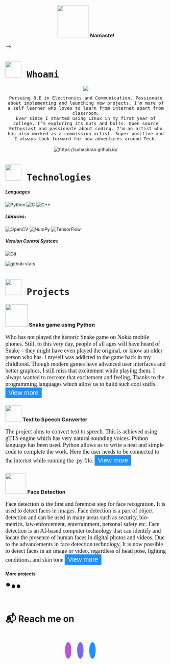 <h3 align = "center" >
  <img src = "https://i.pinimg.com/originals/d7/bd/f1/d7bdf125ad47c0a85af91b082478a28d.gif" width = 100 height = 100 /> Namaste!
</h3>
<!--> <link rel="stylesheet" href="https://fonts.googleapis.com/icon?family=Material+Icons"> -->
<link href="https://cdn.jsdelivr.net/npm/remixicon@2.5.0/fonts/remixicon.css" rel="stylesheet">

<!-- Style tag for buttons -->
<style>
  .btn {
    background-color: DodgerBlue;
    border: none;
    color: white;
    padding: 5px 10px;
    font-size: 20px;
    cursor: pointer;
  }
  /* Darker background on mouse-over */
  .btn:hover {
    background-color: RoyalBlue;
  }
  /* style for remix-icons */
  /* ################################################################################*/
  .in_button{
    background-color: DodgerBlue;
    border: none;
    color: white;
    padding: 5px 10px;
    font-size: 35px;
    width: 30px;
    text-decoration: none;
    border-radius:50%
  }
  .in_button:hover {
    background-color: RoyalBlue;
    color: white;
  }
  
  .insta_button{
    background-color: mediumorchid;
    border: none;
    color: white;
    padding: 5px 10px;
    font-size: 35px;
    width: 30px;
    text-decoration: none;
    border-radius:50%
  }
  .insta_button:hover{
    background-color: darkorchid;
    color:white;
  }

  .mail{
    background-color: mediumslateblue;
    border: none;
    color: white;
    padding: 5px 10px;
    font-size: 35px;
    width: 30px;
    text-decoration: none;
    border-radius:50%
  }
  .mail:hover{
    background-color: darkslateblue;
    color:white;

  }
  /* Below is used to for go back to top button */
  /* ################################################################################*/
  .back-to-top {
      background-color: DodgerBlue;
      color: #FFFFFF;
      opacity: 0;
      transition: opacity .6s ease-in-out;
      z-index: 999;
      position: fixed;
      right: 20px;
      bottom: 20px;
      width: 50px;
      height: 50px;
      box-sizing: border-box;
      border-radius: 50%;
    }
    a.back-to-top {
      font-weight: 1000;
      letter-spacing: 2px;
      font-size: 14px;
      text-transform: uppercase;
      text-align: center;
      line-height: 1.6;
      padding-left: 2px;
      padding-top: 14px;
    }
    .back-to-top:hover {
      background-color: RoyalBlue;
      }
    .back-to-top:focus, .back-to-top:visited {
      color: white;
    }
    .back-to-top.show {
      opacity: 1;
    }
  /* side navigation bar */
  /* loader */
  .dots-3 {
    width:50px;
    height:24px;
    background: 
      radial-gradient(circle closest-side,currentColor 90%,#0000) 0%   50%,
      radial-gradient(circle closest-side,currentColor 90%,#0000) 50%  50%,
      radial-gradient(circle closest-side,currentColor 90%,#0000) 100% 50%;
    background-size:calc(100%/3) 12px;
    background-repeat: no-repeat;
    animation:d3 1s infinite linear;
  }
  @keyframes d3 {
      20%{background-position:0%   0%, 50%  50%,100%  50%}
      40%{background-position:0% 100%, 50%   0%,100%  50%}
      60%{background-position:0%  50%, 50% 100%,100%   0%}
      80%{background-position:0%  50%, 50%  50%,100% 100%}
  }
</style>

<a href="https://suhasbrao.github.io/" id="back-to-top" class="back-to-top" style="display: inline;"><i class="ri-arrow-up-line"></i></a>
<!--####################################################-->

<!-- Fades in the button when you scroll down -->
<script>
  var link = document.getElementById("back-to-top");
  var amountScrolled = 250;

  window.addEventListener('scroll', function(e) {
      if ( window.pageYOffset > amountScrolled ) {
          link.classList.add('show');
      } else {
          link.className = 'back-to-top';
      }
  });  
<!-- Scrolls to Top -->
  link.addEventListener('click', function(e) {
      e.preventDefault();

      var distance = 0 - window.pageYOffset;
      var increments = distance/(500/16);
      function animateScroll() {
          window.scrollBy(0, increments);
          if (window.pageYOffset <= document.body.offsetTop) {
              clearInterval(runAnimation);
          }
      };
      // Loop the animation function
      var runAnimation = setInterval(animateScroll, 16);
  });
</script>
 <!-- This function is used to create read more button -->

<p id="about">
  <h1 align="left">
    <samp>
      <img src = "https://image.flaticon.com/icons/png/128/1177/1177568.png" width = 50 height = 50 /> Whoami 
    </samp>
  </h1>
<!-- below is used to display image -->
  <p align = "center"> 
  <img src = "https://images.weserv.nl/?url=https://raw.githubusercontent.com/SuhasBRao/SuhasBRao.github.io/master/assets/Profile (2).jpg?&h=300&w=300&fit=cover&mask=circle&maxage=7d&l=8" />
  </p>
<!-- About me -->
  <p align="center">
    <samp>Pursuing B.E in Electronics and Communication. Passionate about implementing and launching new projects. I'm more of a self learner who loves to learn from internet apart from classroom. <br>Ever since I started using Linux in my first year of college, I’m exploring its nuts and bolts.
    Open source Enthusiast and passionate about coding.
    I'm an artist who has also worked as a commission artist. Super positive and I always look forward for new adventures around Tech.
    </samp>
    <br><br>
    <img src="https://komarev.com/ghpvc/?username=SuhasBRao&color=green&style=flat" color=green alt="https://suhasbrao.github.io/" /> 
    <!--<img src="https://komarev.com/ghpvc/?username=SuhasBRao" color=green alt="https://github.com/SuhasBRao" /> -->
  </p>
</p>

<!-- Tools and Technology section -->
<h1 align = "left" >
 <samp>
  <img src = "https://image.flaticon.com/icons/png/128/1087/1087840.png" width = 50 height = 50 />
  Technologies
 </samp>
</h1>

##### Languages

  <img alt="Python" src="https://img.shields.io/badge/Python-3776AB?logo=python&logoColor=white&style=for-the-badge" />
  <img alt="C" src="https://img.shields.io/badge/C-A8B9CC?logo=c&logoColor=white&style=for-the-badge" />
  <img alt="C++" src="https://img.shields.io/badge/C++-00599C?logo=c++&logoColor=white&style=for-the-badge" />

##### Libraries:

  <img alt="OpenCV" src="https://img.shields.io/badge/OpenCV-5C3EE8?logo=opencv5&logoColor=white&style=for-the-badge" />
  <img alt="NumPy" src="https://img.shields.io/badge/NumPy-013243?logo=numpy3&logoColor=white&style=for-the-badge" />
  <img alt="TensorFlow" src="https://img.shields.io/badge/TensorFlow-FF6F00?logo=tensorflow&logoColor=white&style=for-the-badge" />

##### Version Control System:

<img alt="Git" src="https://img.shields.io/badge/Git-F05032?logo=git&logoColor=white&style=for-the-badge" />

![github stats](https://github-readme-stats.vercel.app/api?username=SuhasBRao)

<!-- Project setion --->
<p id = "Project">
<h1>
  <samp>
  <img src = "https://image.flaticon.com/icons/png/128/4005/4005054.png" width = 50 height = 50 />
  Projects 
  </samp>
</h1>

<h3>
  <img src = "https://external-content.duckduckgo.com/iu/?u=http%3A%2F%2Fbestanimations.com%2FAnimals%2FReptiles%2Fsnakes%2Fanimated-cobra-snake-gif-2.gif&f=1&nofb=1" width = 70 height = 70/> 
  Snake game using Python
</h3>
<p style="font-family:perpetua;font-size:130%;">Who has not played the historic Snake game on Nokia mobile phones. Still, to this very day, people of all ages will have heard of Snake – they might have even played the original, or know an older person who has. I myself was addicted to the game back in my childhood. Though modern games have advanced user interfaces and better graphics, I still miss that excitement while playing them. I always wanted to recreate that excitement and feeling, Thanks to the programming languages which allow us to build such cool stuffs.
<a href = "https://suhasbrao.github.io/Snake-game/">
  <button class="btn"> View more
  </button>
</a></p>

<h3>
  <img src ="https://external-content.duckduckgo.com/iu/?u=https%3A%2F%2Fgifimage.net%2Fwp-content%2Fuploads%2F2017%2F10%2Fmicrophone-gif-12.gif&f=1&nofb=1" width = 50 height = 50 />
  Text to Speech Converter
</h3>
<p style="font-family:perpetua;font-size:130%;">The project aims to convert text to speech. This is achieved using gTTS engine which has very natural sounding voices. Python language has been used. Python allows us to write a neat and simple code to complete the work. Here the user needs to be connected to the internet while running the .py file. 
<a href = "https://suhasbrao.github.io/Text-To-Speech/" >
  <button class="btn"> View more
  </button>
</a>
</p>

<h3>
  <img src="https://media0.giphy.com/media/rxFW7n1NU7E6bwJ5ht/giphy.gif?cid=ecf05e4744p6phdsmu8nr73m9k0rixokm92401r15rsz1r62&rid=giphy.gif&ct=g" width = 65 height = 65 />
  Face Detection
</h3>
<p style="font-family:perpetua;font-size:130%;">Face detection is the first and foremost step for face recognition. It is used to detect faces in images. Face detection is a part of object detection and can be used in many areas such as security, bio-metrics, law-enforcement, entertainment, personal safety etc.
Face detection is an AI-based computer technology that can identify and locate the presence of human faces in digital photos and videos. Due to the advancements in face detection technology, It is now possible to detect faces in an image or video, regardless of head pose, lighting conditions, and skin tone
<a href = 'https://suhasbrao.github.io/FaceDetection/' >
  <button class="btn"> View more
  </button>
</a></p>

<h4> More projects </h4>
<section align = "center">
<div class="dots-3"></div>
</section>

&nbsp;&nbsp;&nbsp;&nbsp;

<!-- Reach me on section -->
<h1  align="left">&#x1F4EC; Reach me on</h1>
&nbsp;&nbsp;&nbsp;&nbsp;
<p id = "reach_me_on" align = "center" >
  <a href="https://www.instagram.com/suhasbrao/" class="insta_button"><i class="ri-instagram-line"></i></a>
  &emsp;
  <a href="mailto:raos04567@gmail.com?subject=Hello%20Suhas B,%20From%20Github" class="mail"><i class="ri-mail-fill"></i></a>
  &emsp;
  <a href="https://in.linkedin.com/in/suhasbrao?trk=profile-badge" class="in_button" style="display: inline;"><i class="ri-linkedin-box-fill"></i></a>
  &emsp;
  <!--
  <a href="https://www.quora.com/profile/Suhas-Rao-66">
    <img 
      src = "https://image.flaticon.com/icons/png/128/185/185976.png"
      width = 50
      height = 50   
    />
  </a>
  -->
&nbsp;&nbsp;&nbsp;&nbsp;
</p>

